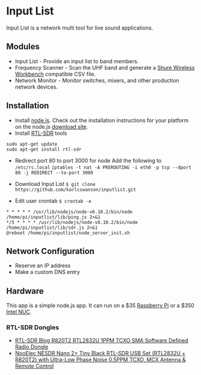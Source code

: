 # Input List
Input List is a network multi tool for live sound applications.  

## Modules
* Input List - Provide an input list to band members.
* Frequency Scanner - Scan the UHF band and generate a [Shure Wireless Workbench](http://www.shure.com/americas/products/software/wireless-workbench/wireless-workbench-6) compatible CSV file.
* Network Monitor - Monitor switches, mixers, and other production network devices.

## Installation
* Install [node.js](https://nodejs.org).  Check out the installation  instructions for your platform on the node.js [download site](https://nodejs.org/en/download/).
* Install [RTL-SDR](http://osmocom.org/projects/sdr/wiki/rtl-sdr) tools

```
sudo apt-get update
sudo apt-get install rtl-sdr
```

* Redirect port 80 to port 3000 for node
Add the following to `/etc/rc.local`
`iptables -t nat -A PREROUTING -i eth0 -p tcp --dport 80 -j REDIRECT --to-port 3000`

* Download Input List ```$ git clone https://github.com/karlcswanson/inputlist.git```

* Edit user crontab `$ crontab -e`
```
* * * * * /usr/lib/nodejs/node-v6.10.2/bin/node /home/pi/inputlist/lib/ping.js 2>&1
*/5 * * * * /usr/lib/nodejs/node-v6.10.2/bin/node /home/pi/inputlist/lib/sdr.js 2>&1
@reboot /home/pi/inputlist/node_server_init.sh
```

## Network Configuration
* Reserve an IP address
* Make a custom DNS entry


## Hardware
This app is a simple node.js app.  It can run on a $35 [Raspberry Pi](http://amzn.to/2qwdky5) or a $350 [Intel NUC](http://amzn.to/2qABmY5).


### RTL-SDR Dongles
* [RTL-SDR Blog R820T2 RTL2832U 1PPM TCXO SMA Software Defined Radio Dongle](http://amzn.to/2qvKjCY)
* [NooElec NESDR Nano 2+ Tiny Black RTL-SDR USB Set (RTL2832U + R820T2) with Ultra-Low Phase Noise 0.5PPM TCXO, MCX Antenna & Remote Control](http://amzn.to/2qvQarO)

